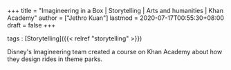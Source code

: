 +++
title = "Imagineering in a Box | Storytelling | Arts and humanities | Khan Academy"
author = ["Jethro Kuan"]
lastmod = 2020-07-17T00:55:30+08:00
draft = false
+++

tags
: [Storytelling]({{< relref "storytelling" >}})

Disney's Imagineering team created a course on Khan Academy about how they design rides in theme parks.
